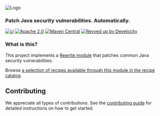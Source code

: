 ![Logo](https://github.com/openrewrite/rewrite/raw/main/doc/logo-oss.png)
### Patch Java security vulnerabilities. Automatically.

[![ci](https://github.com/openrewrite/rewrite-java-security/actions/workflows/ci.yml/badge.svg)](https://github.com/openrewrite/rewrite-java-security/actions/workflows/ci.yml)
[![Apache 2.0](https://img.shields.io/github/license/openrewrite/rewrite-java-security.svg)](https://www.apache.org/licenses/LICENSE-2.0)
[![Maven Central](https://img.shields.io/maven-central/v/org.openrewrite.recipe/rewrite-java-security.svg)](https://mvnrepository.com/artifact/org.openrewrite.recipe/rewrite-java-security)
[![Revved up by Develocity](https://img.shields.io/badge/Revved%20up%20by-Develocity-06A0CE?logo=Gradle&labelColor=02303A)](https://ge.openrewrite.org/scans)

### What is this?

This project implements a [Rewrite module](https://github.com/openrewrite/rewrite) that patches common Java security vulnerabilities.

Browse [a selection of recipes available through this module in the recipe catalog](https://docs.openrewrite.org/recipes/java/security).

## Contributing

We appreciate all types of contributions. See the [contributing guide](https://github.com/openrewrite/.github/blob/main/CONTRIBUTING.md) for detailed instructions on how to get started.
